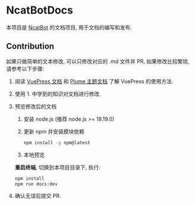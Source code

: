 # NcatBotDocs

本项目是 [NcatBot](https://github.com/liyihao1110/ncatbot) 的文档项目, 用于文档的编写和发布.

## Contribution

如果只做简单的文本修改, 可以只修改对应的 .md 文件并 PR, 如果修改比较繁琐, 请参考以下步骤:

1. 阅读 [VuePress 文档](https://v2.vuepress.vuejs.org/zh/) 和 [Plume 主题文档](https://theme-plume.vuejs.press/) 了解 VuePress 的使用方法.

2. 使用 1. 中学到的知识对文档进行修改.

3. 预览修改后的文档

    1. 安装 node.js (推荐 node.js >= 18.19.0)

    2. 更新 npm 并安装模块依赖

        ```bash
        npm install -g npm@latest
        ```

    3. 本地预览

    **重启终端**, 切换到本项目目录下, 执行:

    ```bash
    npm install
    npm run docs:dev
    ```

4. 确认无误后提交 PR.
